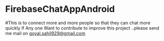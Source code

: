# FirebaseChatAppAndroid

#This is to connect more and more people so that they can chat more quickly If Any one Want to contribute to improve this project ..please send me mail on goyal.sahil929@gmail.com
